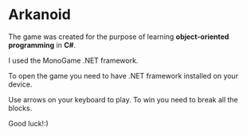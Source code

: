 # Arkanoid
The game was created for the purpose of learning **object-oriented programming** in **C#**.

I used the MonoGame .NET framework.



To open the game you need to have .NET framework installed on your device.
 
Use arrows on your keyboard to play. To win you need to break all the blocks. 

Good luck!:)
